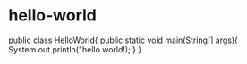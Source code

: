 # hello-world
public class HelloWorld{
    public static void main(String[] args){
        System.out.println("hello world!);
    }
}
